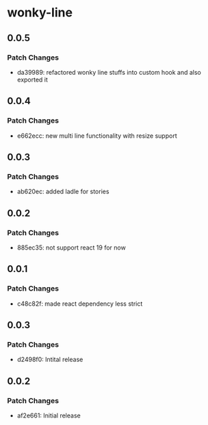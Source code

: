 # wonky-line

## 0.0.5

### Patch Changes

- da39989: refactored wonky line stuffs into custom hook and also exported it

## 0.0.4

### Patch Changes

- e662ecc: new multi line functionality with resize support

## 0.0.3

### Patch Changes

- ab620ec: added ladle for stories

## 0.0.2

### Patch Changes

- 885ec35: not support react 19 for now

## 0.0.1

### Patch Changes

- c48c82f: made react dependency less strict

## 0.0.3

### Patch Changes

- d2498f0: Intital release

## 0.0.2

### Patch Changes

- af2e661: Initial release
